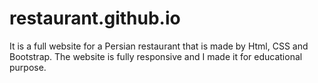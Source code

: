 # restaurant.github.io
It is a full website for a Persian restaurant that is made by Html, CSS and Bootstrap. The website is fully responsive and I made it for educational purpose.
